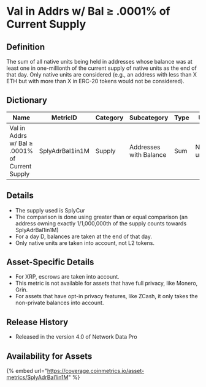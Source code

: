 # Val in Addrs w/ Bal ≥ .0001% of Current Supply

## Definition

The sum of all native units being held in addresses whose balance was at least one in one-millionth of the current supply of native units as the end of that day. Only native units are considered (e.g., an address with less than X ETH but with more than X in ERC-20 tokens would not be considered).

## Dictionary

| Name                                           | MetricID        | Category | Subcategory            | Type | Unit         | Interval |
| ---------------------------------------------- | --------------- | -------- | ---------------------- | ---- | ------------ | -------- |
| Val in Addrs w/ Bal ≥ .0001% of Current Supply | SplyAdrBal1in1M | Supply   | Addresses with Balance | Sum  | Native units | 1 day    |

## Details

* The supply used is SplyCur
* The comparison is done using greater than or equal comparison (an address owning exactly 1/1,000,000th of the supply counts towards SplyAdrBal1in1M)
* For a day D, balances are taken at the end of that day.
* Only native units are taken into account, not L2 tokens.

## Asset-Specific Details

* For XRP, escrows are taken into account.
* This metric is not available for assets that have full privacy, like Monero, Grin.
* For assets that have opt-in privacy features, like ZCash, it only takes the non-private balances into account.

## Release History

* Released in the version 4.0 of Network Data Pro

## **Availability for Assets**

{% embed url="https://coverage.coinmetrics.io/asset-metrics/SplyAdrBal1in1M" %}

